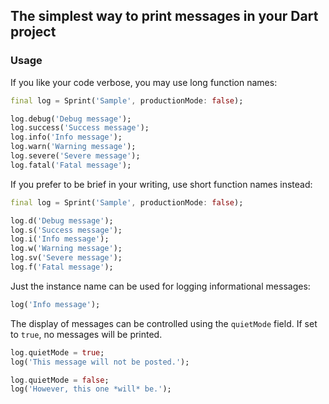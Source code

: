 ## The simplest way to print messages in your Dart project

### Usage

If you like your code verbose, you may use long function names:

```dart
final log = Sprint('Sample', productionMode: false);

log.debug('Debug message');
log.success('Success message');
log.info('Info message');
log.warn('Warning message');
log.severe('Severe message');
log.fatal('Fatal message');
```

If you prefer to be brief in your writing, use short function names instead:

```dart
final log = Sprint('Sample', productionMode: false);

log.d('Debug message');
log.s('Success message');
log.i('Info message');
log.w('Warning message');
log.sv('Severe message');
log.f('Fatal message');
```

Just the instance name can be used for logging informational messages:

```dart
log('Info message');
```

The display of messages can be controlled using the `quietMode` field. If set to `true`, no messages will be printed.

```dart
log.quietMode = true;
log('This message will not be posted.');

log.quietMode = false;
log('However, this one *will* be.');
```